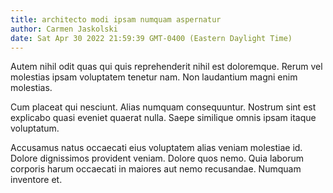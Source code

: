 ```yaml
---
title: architecto modi ipsam numquam aspernatur
author: Carmen Jaskolski
date: Sat Apr 30 2022 21:59:39 GMT-0400 (Eastern Daylight Time)
---
```

Autem nihil odit quas qui quis reprehenderit nihil est doloremque. Rerum vel molestias ipsam voluptatem tenetur nam. Non laudantium magni enim molestias.

 Cum placeat qui nesciunt. Alias numquam consequuntur. Nostrum sint est explicabo quasi eveniet quaerat nulla. Saepe similique omnis ipsam itaque voluptatum.

 Accusamus natus occaecati eius voluptatem alias veniam molestiae id. Dolore dignissimos provident veniam. Dolore quos nemo. Quia laborum corporis harum occaecati in maiores aut nemo recusandae. Numquam inventore et.